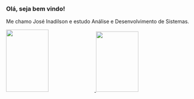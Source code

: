 ### Olá, seja bem vindo!

Me chamo José Inadilson e estudo Análise e Desenvolvimento de Sistemas.
<div>
  <a href="https://github.com/Junior337">
 <img height="170em" width=48% src="https://github-readme-stats-sigma-five.vercel.app/api?username=Junior337&theme=chartreuse-dark&show_icons=true"/>
 <img height="165em" width="48%" src="https://github-readme-stats.vercel.app/api/top-langs/?username=Junior337&layout=compact&langs_count=7&theme=chartreuse-dark"/>
  </a>
</div>



